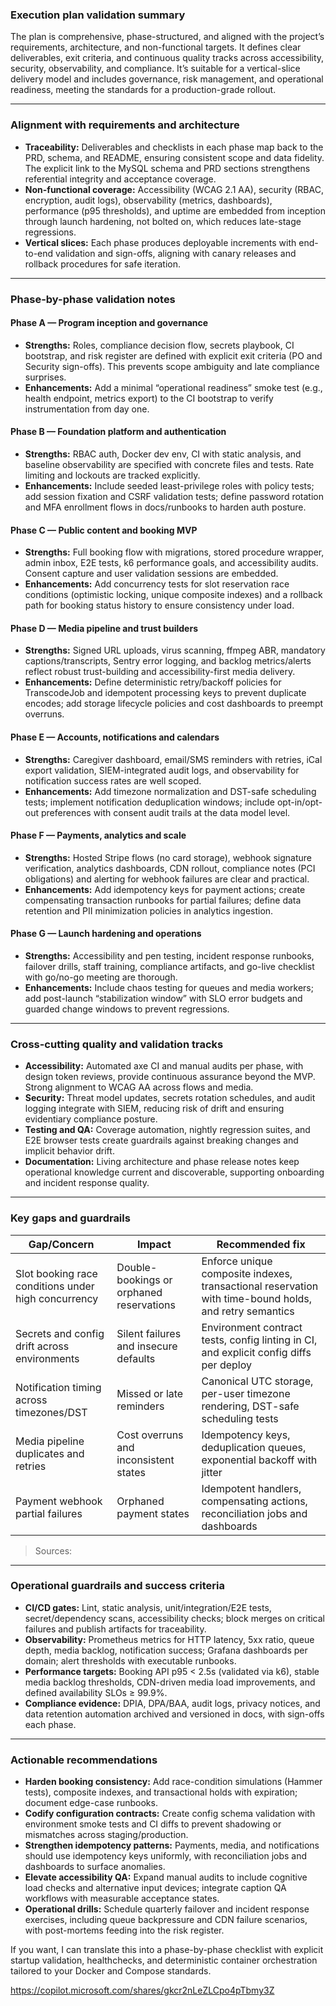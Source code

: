 ### Execution plan validation summary

The plan is comprehensive, phase-structured, and aligned with the project’s requirements, architecture, and non-functional targets. It defines clear deliverables, exit criteria, and continuous quality tracks across accessibility, security, observability, and compliance. It’s suitable for a vertical-slice delivery model and includes governance, risk management, and operational readiness, meeting the standards for a production-grade rollout.

---

### Alignment with requirements and architecture

- **Traceability:** Deliverables and checklists in each phase map back to the PRD, schema, and README, ensuring consistent scope and data fidelity. The explicit link to the MySQL schema and PRD sections strengthens referential integrity and acceptance coverage.
- **Non-functional coverage:** Accessibility (WCAG 2.1 AA), security (RBAC, encryption, audit logs), observability (metrics, dashboards), performance (p95 thresholds), and uptime are embedded from inception through launch hardening, not bolted on, which reduces late-stage regressions.
- **Vertical slices:** Each phase produces deployable increments with end-to-end validation and sign-offs, aligning with canary releases and rollback procedures for safe iteration.

---

### Phase-by-phase validation notes

#### Phase A — Program inception and governance

- **Strengths:** Roles, compliance decision flow, secrets playbook, CI bootstrap, and risk register are defined with explicit exit criteria (PO and Security sign-offs). This prevents scope ambiguity and late compliance surprises.
- **Enhancements:** Add a minimal “operational readiness” smoke test (e.g., health endpoint, metrics export) to the CI bootstrap to verify instrumentation from day one.

#### Phase B — Foundation platform and authentication

- **Strengths:** RBAC auth, Docker dev env, CI with static analysis, and baseline observability are specified with concrete files and tests. Rate limiting and lockouts are tracked explicitly.
- **Enhancements:** Include seeded least-privilege roles with policy tests; add session fixation and CSRF validation tests; define password rotation and MFA enrollment flows in docs/runbooks to harden auth posture.

#### Phase C — Public content and booking MVP

- **Strengths:** Full booking flow with migrations, stored procedure wrapper, admin inbox, E2E tests, k6 performance goals, and accessibility audits. Consent capture and user validation sessions are embedded.
- **Enhancements:** Add concurrency tests for slot reservation race conditions (optimistic locking, unique composite indexes) and a rollback path for booking status history to ensure consistency under load.

#### Phase D — Media pipeline and trust builders

- **Strengths:** Signed URL uploads, virus scanning, ffmpeg ABR, mandatory captions/transcripts, Sentry error logging, and backlog metrics/alerts reflect robust trust-building and accessibility-first media delivery.
- **Enhancements:** Define deterministic retry/backoff policies for TranscodeJob and idempotent processing keys to prevent duplicate encodes; add storage lifecycle policies and cost dashboards to preempt overruns.

#### Phase E — Accounts, notifications and calendars

- **Strengths:** Caregiver dashboard, email/SMS reminders with retries, iCal export validation, SIEM-integrated audit logs, and observability for notification success rates are well scoped.
- **Enhancements:** Add timezone normalization and DST-safe scheduling tests; implement notification deduplication windows; include opt-in/opt-out preferences with consent audit trails at the data model level.

#### Phase F — Payments, analytics and scale

- **Strengths:** Hosted Stripe flows (no card storage), webhook signature verification, analytics dashboards, CDN rollout, compliance notes (PCI obligations) and alerting for webhook failures are clear and practical.
- **Enhancements:** Add idempotency keys for payment actions; create compensating transaction runbooks for partial failures; define data retention and PII minimization policies in analytics ingestion.

#### Phase G — Launch hardening and operations

- **Strengths:** Accessibility and pen testing, incident response runbooks, failover drills, staff training, compliance artifacts, and go-live checklist with go/no-go meeting are thorough.
- **Enhancements:** Include chaos testing for queues and media workers; add post-launch “stabilization window” with SLO error budgets and guarded change windows to prevent regressions.

---

### Cross-cutting quality and validation tracks

- **Accessibility:** Automated axe CI and manual audits per phase, with design token reviews, provide continuous assurance beyond the MVP. Strong alignment to WCAG AA across flows and media.
- **Security:** Threat model updates, secrets rotation schedules, and audit logging integrate with SIEM, reducing risk of drift and ensuring evidentiary compliance posture.
- **Testing and QA:** Coverage automation, nightly regression suites, and E2E browser tests create guardrails against breaking changes and implicit behavior drift.
- **Documentation:** Living architecture and phase release notes keep operational knowledge current and discoverable, supporting onboarding and incident response quality.

---

### Key gaps and guardrails

| Gap/Concern | Impact | Recommended fix |
|---|---|---|
| Slot booking race conditions under high concurrency | Double-bookings or orphaned reservations | Enforce unique composite indexes, transactional reservation with time-bound holds, and retry semantics |
| Secrets and config drift across environments | Silent failures and insecure defaults | Environment contract tests, config linting in CI, and explicit config diffs per deploy |
| Notification timing across timezones/DST | Missed or late reminders | Canonical UTC storage, per-user timezone rendering, DST-safe scheduling tests |
| Media pipeline duplicates and retries | Cost overruns and inconsistent states | Idempotency keys, deduplication queues, exponential backoff with jitter |
| Payment webhook partial failures | Orphaned payment states | Idempotent handlers, compensating actions, reconciliation jobs and dashboards |

> Sources: 

---

### Operational guardrails and success criteria

- **CI/CD gates:** Lint, static analysis, unit/integration/E2E tests, secret/dependency scans, accessibility checks; block merges on critical failures and publish artifacts for traceability.
- **Observability:** Prometheus metrics for HTTP latency, 5xx ratio, queue depth, media backlog, notification success; Grafana dashboards per domain; alert thresholds with executable runbooks.
- **Performance targets:** Booking API p95 < 2.5s (validated via k6), stable media backlog thresholds, CDN-driven media load improvements, and defined availability SLOs ≥ 99.9%.
- **Compliance evidence:** DPIA, DPA/BAA, audit logs, privacy notices, and data retention automation archived and versioned in docs, with sign-offs each phase.

---

### Actionable recommendations

- **Harden booking consistency:** Add race-condition simulations (Hammer tests), composite indexes, and transactional holds with expiration; document edge-case runbooks.
- **Codify configuration contracts:** Create config schema validation with environment smoke tests and CI diffs to prevent shadowing or mismatches across staging/production.
- **Strengthen idempotency patterns:** Payments, media, and notifications should use idempotency keys uniformly, with reconciliation jobs and dashboards to surface anomalies.
- **Elevate accessibility QA:** Expand manual audits to include cognitive load checks and alternative input devices; integrate caption QA workflows with measurable acceptance states.
- **Operational drills:** Schedule quarterly failover and incident response exercises, including queue backpressure and CDN failure scenarios, with post-mortems feeding into the risk register.

If you want, I can translate this into a phase-by-phase checklist with explicit startup validation, healthchecks, and deterministic container orchestration tailored to your Docker and Compose standards.

https://copilot.microsoft.com/shares/gkcr2nLeZLCpo4pTbmy3Z

